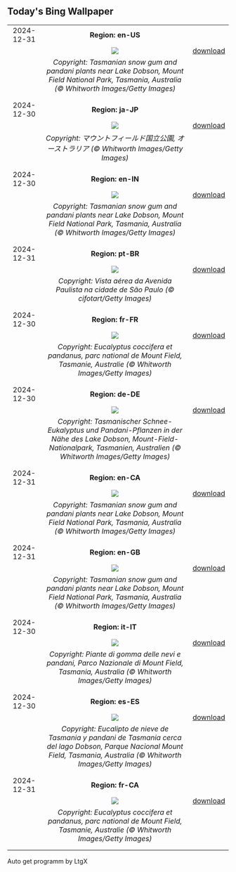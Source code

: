## Today's Bing Wallpaper
|      |      |      |
| :----: | :----: | :----: |
|2024-12-31|**Region: en-US**||
||![](https://www.bing.com/th?id=OHR.MountFieldNP_EN-US6905459745_UHD.jpg&pid=hp&w=1152&h=648&rs=1&c=4)| [download](https://www.bing.com/th?id=OHR.MountFieldNP_EN-US6905459745_UHD.jpg)|
||*Copyright: Tasmanian snow gum and pandani plants near Lake Dobson, Mount Field National Park, Tasmania, Australia (© Whitworth Images/Getty Images)*
||
|||
|2024-12-30|**Region: ja-JP**||
||![](https://www.bing.com/th?id=OHR.MountFieldNP_JA-JP6160592179_UHD.jpg&pid=hp&w=1152&h=648&rs=1&c=4)| [download](https://www.bing.com/th?id=OHR.MountFieldNP_JA-JP6160592179_UHD.jpg)|
||*Copyright: マウントフィールド国立公園, オーストラリア (© Whitworth Images/Getty Images)*
||
|||
|2024-12-30|**Region: en-IN**||
||![](https://www.bing.com/th?id=OHR.MountFieldNP_EN-IN2502905267_UHD.jpg&pid=hp&w=1152&h=648&rs=1&c=4)| [download](https://www.bing.com/th?id=OHR.MountFieldNP_EN-IN2502905267_UHD.jpg)|
||*Copyright: Tasmanian snow gum and pandani plants near Lake Dobson, Mount Field National Park, Tasmania, Australia (© Whitworth Images/Getty Images)*
||
|||
|2024-12-31|**Region: pt-BR**||
||![](https://www.bing.com/th?id=OHR.CorridadeSaoSilvestre_PT-BR4824975840_UHD.jpg&pid=hp&w=1152&h=648&rs=1&c=4)| [download](https://www.bing.com/th?id=OHR.CorridadeSaoSilvestre_PT-BR4824975840_UHD.jpg)|
||*Copyright: Vista aérea da Avenida Paulista na cidade de São Paulo (© cifotart/Getty Images)*
||
|||
|2024-12-30|**Region: fr-FR**||
||![](https://www.bing.com/th?id=OHR.MountFieldNP_FR-FR0048358623_UHD.jpg&pid=hp&w=1152&h=648&rs=1&c=4)| [download](https://www.bing.com/th?id=OHR.MountFieldNP_FR-FR0048358623_UHD.jpg)|
||*Copyright: Eucalyptus coccifera et pandanus, parc national de Mount Field, Tasmanie, Australie (© Whitworth Images/Getty Images)*
||
|||
|2024-12-30|**Region: de-DE**||
||![](https://www.bing.com/th?id=OHR.MountFieldNP_DE-DE4643713603_UHD.jpg&pid=hp&w=1152&h=648&rs=1&c=4)| [download](https://www.bing.com/th?id=OHR.MountFieldNP_DE-DE4643713603_UHD.jpg)|
||*Copyright: Tasmanischer Schnee-Eukalyptus und Pandani-Pflanzen in der Nähe des Lake Dobson, Mount-Field-Nationalpark, Tasmanien, Australien (© Whitworth Images/Getty Images)*
||
|||
|2024-12-31|**Region: en-CA**||
||![](https://www.bing.com/th?id=OHR.MountFieldNP_EN-CA5418391081_UHD.jpg&pid=hp&w=1152&h=648&rs=1&c=4)| [download](https://www.bing.com/th?id=OHR.MountFieldNP_EN-CA5418391081_UHD.jpg)|
||*Copyright: Tasmanian snow gum and pandani plants near Lake Dobson, Mount Field National Park, Tasmania, Australia (© Whitworth Images/Getty Images)*
||
|||
|2024-12-31|**Region: en-GB**||
||![](https://www.bing.com/th?id=OHR.MountFieldNP_EN-GB1514220907_UHD.jpg&pid=hp&w=1152&h=648&rs=1&c=4)| [download](https://www.bing.com/th?id=OHR.MountFieldNP_EN-GB1514220907_UHD.jpg)|
||*Copyright: Tasmanian snow gum and pandani plants near Lake Dobson, Mount Field National Park, Tasmania, Australia (© Whitworth Images/Getty Images)*
||
|||
|2024-12-30|**Region: it-IT**||
||![](https://www.bing.com/th?id=OHR.MountFieldNP_IT-IT7967272422_UHD.jpg&pid=hp&w=1152&h=648&rs=1&c=4)| [download](https://www.bing.com/th?id=OHR.MountFieldNP_IT-IT7967272422_UHD.jpg)|
||*Copyright: Piante di gomma delle nevi e pandani, Parco Nazionale di Mount Field, Tasmania, Australia (© Whitworth Images/Getty Images)*
||
|||
|2024-12-30|**Region: es-ES**||
||![](https://www.bing.com/th?id=OHR.MountFieldNP_ES-ES3508020804_UHD.jpg&pid=hp&w=1152&h=648&rs=1&c=4)| [download](https://www.bing.com/th?id=OHR.MountFieldNP_ES-ES3508020804_UHD.jpg)|
||*Copyright: Eucalipto de nieve de Tasmania y pandani de Tasmania cerca del lago Dobson, Parque Nacional Mount Field, Tasmania, Australia (© Whitworth Images/Getty Images)*
||
|||
|2024-12-31|**Region: fr-CA**||
||![](https://www.bing.com/th?id=OHR.MountFieldNP_FR-CA7134371574_UHD.jpg&pid=hp&w=1152&h=648&rs=1&c=4)| [download](https://www.bing.com/th?id=OHR.MountFieldNP_FR-CA7134371574_UHD.jpg)|
||*Copyright: Eucalyptus coccifera et pandanus, parc national de Mount Field, Tasmanie, Australie (© Whitworth Images/Getty Images)*
||
|||

Auto get programm by LtgX
